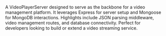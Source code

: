 A VideoPlayerServer designed to serve as the backbone for a video management platform. It leverages Express for server setup and Mongoose for MongoDB interactions. Highlights include JSON parsing middleware, video management routes, and database connectivity. Perfect for developers looking to build or extend a video streaming service.